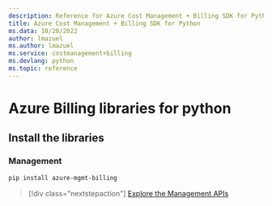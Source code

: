 ```yaml
---
description: Reference for Azure Cost Management + Billing SDK for Python
title: Azure Cost Management + Billing SDK for Python
ms.data: 10/20/2022
author: lmazuel
ms.author: lmazuel
ms.service: costmanagement+billing
ms.devlang: python
ms.topic: reference
---
```

# Azure Billing libraries for python

## Install the libraries


### Management

```bash
pip install azure-mgmt-billing
```
> [!div class="nextstepaction"]
> [Explore the Management APIs](/python/api/overview/azure/billing/management)